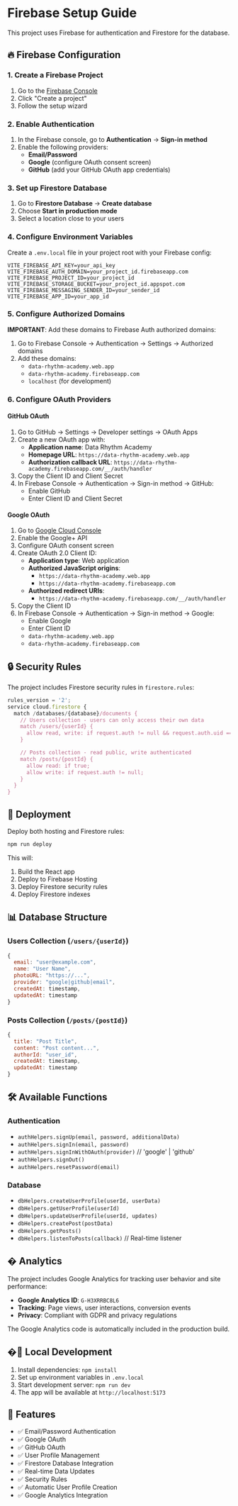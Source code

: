# Firebase Setup Guide

This project uses Firebase for authentication and Firestore for the database.

## 🔥 Firebase Configuration

### 1. Create a Firebase Project
1. Go to the [Firebase Console](https://console.firebase.google.com/)
2. Click "Create a project"
3. Follow the setup wizard

### 2. Enable Authentication
1. In the Firebase console, go to **Authentication** → **Sign-in method**
2. Enable the following providers:
   - **Email/Password**
   - **Google** (configure OAuth consent screen)
   - **GitHub** (add your GitHub OAuth app credentials)

### 3. Set up Firestore Database
1. Go to **Firestore Database** → **Create database**
2. Choose **Start in production mode**
3. Select a location close to your users

### 4. Configure Environment Variables
Create a `.env.local` file in your project root with your Firebase config:

```env
VITE_FIREBASE_API_KEY=your_api_key
VITE_FIREBASE_AUTH_DOMAIN=your_project_id.firebaseapp.com
VITE_FIREBASE_PROJECT_ID=your_project_id
VITE_FIREBASE_STORAGE_BUCKET=your_project_id.appspot.com
VITE_FIREBASE_MESSAGING_SENDER_ID=your_sender_id
VITE_FIREBASE_APP_ID=your_app_id
```

### 5. Configure Authorized Domains

**IMPORTANT**: Add these domains to Firebase Auth authorized domains:

1. Go to Firebase Console → Authentication → Settings → Authorized domains
2. Add these domains:
   - `data-rhythm-academy.web.app`
   - `data-rhythm-academy.firebaseapp.com`
   - `localhost` (for development)

### 6. Configure OAuth Providers

#### GitHub OAuth
1. Go to GitHub → Settings → Developer settings → OAuth Apps
2. Create a new OAuth app with:
   - **Application name**: Data Rhythm Academy
   - **Homepage URL**: `https://data-rhythm-academy.web.app`
   - **Authorization callback URL**: `https://data-rhythm-academy.firebaseapp.com/__/auth/handler`
3. Copy the Client ID and Client Secret
4. In Firebase Console → Authentication → Sign-in method → GitHub:
   - Enable GitHub
   - Enter Client ID and Client Secret

#### Google OAuth
1. Go to [Google Cloud Console](https://console.cloud.google.com/)
2. Enable the Google+ API
3. Configure OAuth consent screen
4. Create OAuth 2.0 Client ID:
   - **Application type**: Web application
   - **Authorized JavaScript origins**: 
     - `https://data-rhythm-academy.web.app`
     - `https://data-rhythm-academy.firebaseapp.com`
   - **Authorized redirect URIs**:
     - `https://data-rhythm-academy.firebaseapp.com/__/auth/handler`
5. Copy the Client ID
6. In Firebase Console → Authentication → Sign-in method → Google:
   - Enable Google
   - Enter Client ID
   - `data-rhythm-academy.web.app`
   - `data-rhythm-academy.firebaseapp.com`

## 🔒 Security Rules

The project includes Firestore security rules in `firestore.rules`:

```javascript
rules_version = '2';
service cloud.firestore {
  match /databases/{database}/documents {
    // Users collection - users can only access their own data
    match /users/{userId} {
      allow read, write: if request.auth != null && request.auth.uid == userId;
    }

    // Posts collection - read public, write authenticated
    match /posts/{postId} {
      allow read: if true;
      allow write: if request.auth != null;
    }
  }
}
```

## 🚀 Deployment

Deploy both hosting and Firestore rules:
```bash
npm run deploy
```

This will:
1. Build the React app
2. Deploy to Firebase Hosting
3. Deploy Firestore security rules
4. Deploy Firestore indexes

## 📊 Database Structure

### Users Collection (`/users/{userId}`)
```javascript
{
  email: "user@example.com",
  name: "User Name",
  photoURL: "https://...",
  provider: "google|github|email",
  createdAt: timestamp,
  updatedAt: timestamp
}
```

### Posts Collection (`/posts/{postId}`)
```javascript
{
  title: "Post Title",
  content: "Post content...",
  authorId: "user_id",
  createdAt: timestamp,
  updatedAt: timestamp
}
```

## 🛠️ Available Functions

### Authentication
- `authHelpers.signUp(email, password, additionalData)`
- `authHelpers.signIn(email, password)`
- `authHelpers.signInWithOAuth(provider)` // 'google' | 'github'
- `authHelpers.signOut()`
- `authHelpers.resetPassword(email)`

### Database
- `dbHelpers.createUserProfile(userId, userData)`
- `dbHelpers.getUserProfile(userId)`
- `dbHelpers.updateUserProfile(userId, updates)`
- `dbHelpers.createPost(postData)`
- `dbHelpers.getPosts()`
- `dbHelpers.listenToPosts(callback)` // Real-time listener

## � Analytics

The project includes Google Analytics for tracking user behavior and site performance:

- **Google Analytics ID**: `G-H3XRRBC8L6`
- **Tracking**: Page views, user interactions, conversion events
- **Privacy**: Compliant with GDPR and privacy regulations

The Google Analytics code is automatically included in the production build.

## �🔧 Local Development

1. Install dependencies: `npm install`
2. Set up environment variables in `.env.local`
3. Start development server: `npm run dev`
4. The app will be available at `http://localhost:5173`

## 📱 Features

- ✅ Email/Password Authentication
- ✅ Google OAuth
- ✅ GitHub OAuth
- ✅ User Profile Management
- ✅ Firestore Database Integration
- ✅ Real-time Data Updates
- ✅ Security Rules
- ✅ Automatic User Profile Creation
- ✅ Google Analytics Integration